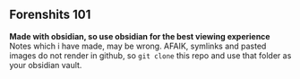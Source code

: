 ## Forenshits 101
**Made with obsidian, so use obsidian for the best viewing experience**
Notes which i have made, may be wrong. AFAIK, symlinks and pasted images do not render in github, so ``git clone`` this repo and use that folder as your obsidian vault.



